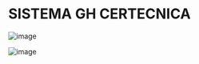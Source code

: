 # SISTEMA GH CERTECNICA

![image](https://user-images.githubusercontent.com/119613561/213730149-0e3e4835-5803-429c-86ce-9c22d42df57f.png)


![image](https://user-images.githubusercontent.com/119613561/213730470-9da31a60-a4a1-4ad8-a806-376271c5d469.png)

